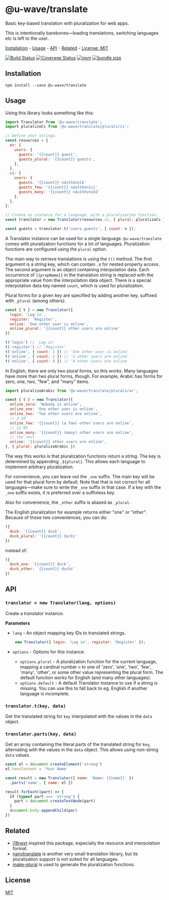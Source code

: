 # @u-wave/translate

Basic key-based translation with pluralization for web apps.

This is intentionally barebones—loading translations, switching languages etc is left to the user.

[Installation](#installation) - [Usage](#usage) - [API](#api) - [Related](#related) - [License: MIT](#license)

[![Build Status](https://travis-ci.com/u-wave/translate.svg?branch=master)](https://travis-ci.com/u-wave/translate)
[![Coverage Status](https://coveralls.io/repos/github/u-wave/translate/badge.svg?branch=master)](https://coveralls.io/github/u-wave/translate?branch=master)
[![npm](https://img.shields.io/npm/v/@u-wave/translate.svg)](https://npmjs.com/package/@u-wave/translate)
[![bundle size](https://img.shields.io/bundlephobia/minzip/@u-wave/translate.svg)](https://bundlephobia.com/result?p=@u-wave/translate)

## Installation

```
npm install --save @u-wave/translate
```

## Usage

Using this library looks something like this:

```js
import Translator from '@u-wave/translate';
import pluralizeCs from '@u-wave/translate/plurals/cs';

// Define your strings.
const resources = {
  en: {
    users: {
      guests: '{{count}} guest',
      guests_plural: '{{count}} guests',
    },
  },
  cs: {
    users: {
      guests: '{{count}} návštěvník'
      guests_few: '{{count}} návštěvníci'
      guests_many: '{{count}} návštěvníků'
    },
  },
};

// Create an instance for a language, with a pluralization function.
const translator = new Translator(resources.cs, { plural: pluralizeCs });

const guests = translator.t('users.guests', { count: n });
```

A Translator instance can be used for a single language. `@u-wave/translate` comes with pluralization functions for a lot of languages. Pluralization functions are configured using the `plural` option.

The main way to retrieve translations is using the `t()` method. The first argument is a string key, which can contain `.`s for nested property access. The second argument is an object containing interpolation data. Each occurrence of `{{propName}}` in the translation string is replaced with the appropriate value from the interpolation data object. There is a special interpolation data key named `count`, which is used for pluralization.

Plural forms for a given key are specified by adding another key, suffixed with `_plural` (among others):

```js
const { t } = new Translator({
  login: 'Log in',
  register: 'Register',
  online: 'One other user is online',
  online_plural: '{{count}} other users are online'
})

t('login') // 'Log in'
t('register') // 'Register'
t('online', { count: 1 }) // 'One other user is online'
t('online', { count: 2 }) // '2 other users are online'
t('online', { count: 0 }) // '0 other users are online'
```

In English, there are only two plural forms, so this works. Many languages have more than two plural forms, though. For example, Arabic has forms for zero, one, two, "few", and "many" items.

```js
import pluralizeArabic from '@u-wave/translate/plurals/ar';

const { t } = new Translator({
  online_zero: 'Nobody is online',
  online_one: 'One other user is online',
  online_two: 'Two other users are online',
  // 3-10
  online_few: '{{count}} (a few) other users are online',
  // 11-99
  online_many: '{{count}} (many) other users are online',
  // the rest
  online: '{{count}} other users are online',
}, { plural: pluralizeArabic })
```

The way this works is that pluralization functions return a string. The key is determined by appending `_${plural}`. This allows each language to implement arbitrary pluralization.

For convenience, you can leave out the `_one` suffix. The main key will be used for that plural form by default. Note that that is not correct for all languages—make sure to write the `_one` suffix in that case. If a key with the `_one` suffix exists, it is preferred over a suffixless key.

Also for convenience, the `_other` suffix is aliased as `_plural`.

The English pluralization for example returns either "one" or "other". Because of those two conveniences, you can do:

```js
({
  duck: '{{count}} duck',
  duck_plural: '{{count}} ducks'
})
```

instead of:

```js
({
  duck_one: '{{count}} duck',
  duck_other: '{{count}} ducks'
})
```

## API

### `translator = new Translator(lang, options)`

Create a translator instance.

**Parameters**

 - `lang` - An object mapping key IDs to translated strings.

   ```js
    new Translator({ login: 'Log in', register: 'Register' });
   ```

 - `options` - Options for this instance.
   - `options.plural` - A pluralization function for the current language, mapping a cardinal number `n` to one of 'zero', 'one', 'two', 'few', 'many', 'other', or some other value representing the plural form. The default function works for English (and many other languages).
   - `options.default` - A default Translator instance to use if a string is missing. You can use this to fall back to eg. English if another language is incomplete.

### `translator.t(key, data)`

Get the translated string for `key` interpolated with the values in the `data` object.

### `translator.parts(key, data)`

Get an array containing the literal parts of the translated string for `key`, alternating with the values in the `data` object. This allows using non-string `data` values.

```js
const el = document.createElement('strong')
el.textContent = 'Your Name'

const result = new Translator({ name: 'Name: {{name}}' })
  .parts('name', { name: el })

result.forEach((part) => {
  if (typeof part === 'string') {
    part = document.createTextNode(part)
  }
  document.body.appendChild(par)
})
```

## Related

- [i18next](https://i18next.com) inspired this package, especially the resource and interpolation format.
- [nanotranslate](https://github.com/ajoslin/nanotranslate) is another very small translation library, but its pluralization support is not suited for all languages.
- [make-plural](https://github.com/eemeli/make-plural) is used to generate the pluralization functions.

## License

[MIT][license]

[license]: ./LICENSE
